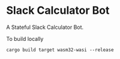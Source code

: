 # Slack Calculator Bot

A Stateful Slack Calculator Bot.


To build locally

```
cargo build target wasm32-wasi --release
```
